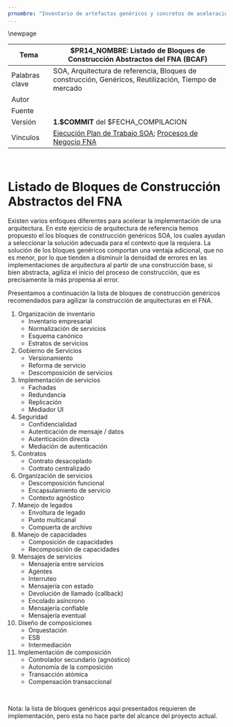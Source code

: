 ```yaml
---
prnombre: "Inventario de artefactos genéricos y concretos de aceleración de implementación"
...
```


<div style="page-break-before: always;"></div>
\newpage

| Tema           | $PR14_NOMBRE: **Listado de Bloques de Construcción Abstractos del FNA (BCAF)** |
|----------------|----------------------------------------------------------------------|
| Palabras clave | SOA, Arquitectura de referencia, Bloques de construcción, Genéricos, Reutilización, Tiempo de mercado                    |
| Autor          |                                                              |
| Fuente         |                                                              |
| Versión        | **1.$COMMIT** del $FECHA_COMPILACION                       |
| Vínculos       | [Ejecución Plan de Trabajo SOA](onenote:#N001d.sharepoint.com); [Procesos de Negocio FNA](onenote:#N003a.com)|

<br>

# Listado de Bloques de Construcción Abstractos del FNA
Existen varios enfoques diferentes para acelerar la implementación de una arquitectura. En este ejercicio de arquitectura de referencia hemos propuesto el los bloques de construcción genéricos SOA, los cuales ayudan a seleccionar la solución adecuada para el contexto que la requiera. La solución de los bloques genéricos comportan una ventaja adicional, que no es menor, por lo que tienden a disminuir la densidad de errores en las implementaciones de arquitectura al partir de una construcción base, si bien abstracta, agiliza el inicio del proceso de construcción, que es precisamente la más propensa al error.

Presentamos a continuación la lista de bloques de construcción genéricos recomendados para agilizar la construcción de arquitecturas en el FNA.

1. Organización de inventario
   * Inventario empresarial
   * Normalización de servicios
   * Esquema canónico
   * Estratos de servicios
2. Gobierno de Servicios
   * Versionamiento
   * Reforma de servicio
   * Descomposición de servicios
3. Implementación de servicios
   * Fachadas
   * Redundancia
   * Replicación
   * Mediador UI
4. Seguridad
   * Confidencialidad
   * Autenticación de mensaje / datos
   * Autenticación directa
   * Mediación de autenticación 
5. Contratos
   * Contrato desacoplado
   * Contrato centralizado
6. Organización de servicios
   * Descomposición funcional
   * Encapsulamiento de servicio
   * Contexto agnóstico
7. Manejo de legados
   * Envoltura de legado
   * Punto multicanal
   * Compuerta de archivo
8. Manejo de capacidades
   * Composición de capacidades
   * Recomposición de capacidades
9. Mensajes de servicios
   * Mensajería entre servicios
   * Agentes
   * Interruteo
   * Mensajería con estado
   * Devolución de llamado (callback)
   * Encolado asíncrono
   * Mensajería confiable
   * Mensajería eventual
10. Diseño de composiciones
	* Orquestación
	* ESB
	* Intermediación
11. Implementación de composición
	* Controlador secundario (agnóstico)
	* Autonomía de la composición 
	* Transacción atómica
	* Compensación transaccional

<br>

Nota: la lista de bloques genéricos aquí presentados requieren de implementación, pero esta no hace parte del alcance del proyecto actual.

<br>
